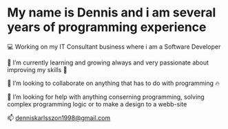 # My name is Dennis and i am several years of programming experience 



💻  Working on my IT Consultant business where i am a Software Developer

🌱  I’m currently learning and growing always and very passionate about improving my skills 🔧

👯  I’m looking to collaborate on anything that has to do with programming 🔥

👷  I’m looking for help with anything conserning programming, solving complex programming logic or to make a design to a webb-site

📫  denniskarlsszon1998@gmail.com

